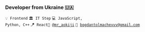 ### Developer from Ukraine 🇺🇦
<code>💡 Frontend</code> <code>🏛️ IT Step</code> <code>💻 JavaScript, Python, C++</code> <code>🪁 React</code><code>📱 [@mr_aokiji](https://telegram.me/mr_aokiji)</code> <code>📨 [bogdantolmachevvv@gmail.com](mailto:bogdantolmachevvv@gmail.com)</code>
